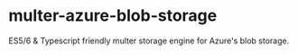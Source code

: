 # multer-azure-blob-storage
ES5/6 &amp; Typescript friendly multer storage engine for Azure's blob storage.

